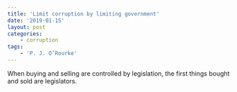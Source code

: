 ```yaml
---
title: 'Limit corruption by limiting government'
date: '2019-01-15'
layout: post
categories:
    - corruption
tags:
    - 'P. J. O’Rourke'
---
```


When buying and selling are controlled by legislation, the first things bought and sold are legislators.